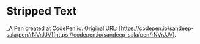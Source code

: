 # Stripped Text
 _A Pen created at CodePen.io. Original URL: [https://codepen.io/sandeep-sala/pen/rNVrJJV](https://codepen.io/sandeep-sala/pen/rNVrJJV).

 